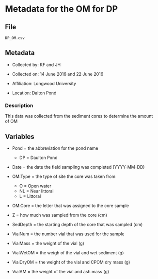 # Metadata for the OM for DP

## File

`DP_OM.csv`

## Metadata

* Collected by: KF and JH

* Collected on: 14 June 2016 and 22 June 2016

* Affiliation: Longwood University

* Location: Dalton Pond

### Description

This data was collected from the sediment cores to determine the amount of OM

## Variables

* Pond = the abbreviation for the pond name
  * DP = Daulton Pond
  
* Date = the date the field sampling was completed (YYYY-MM-DD)

* OM.Type = the type of site the core was taken from
  * O = Open water
  * NL = Near littoral 
  * L = Littoral
  
* OM.Core = the letter that was assigned to the core sample 

* Z = how much was sampled from the core (cm)

* SedDepth = the starting depth of the core that was sampled (cm) 

* VialNum = the number vial that was used for the sample

* VialMass = the weight of the vial (g)

* VialWetOM = the weigh of the vial and wet sediment (g)

* VialDryOM = the weight of the vial and CPOM dry mass (g)

* VialAM = the weight of the vial and ash mass (g)